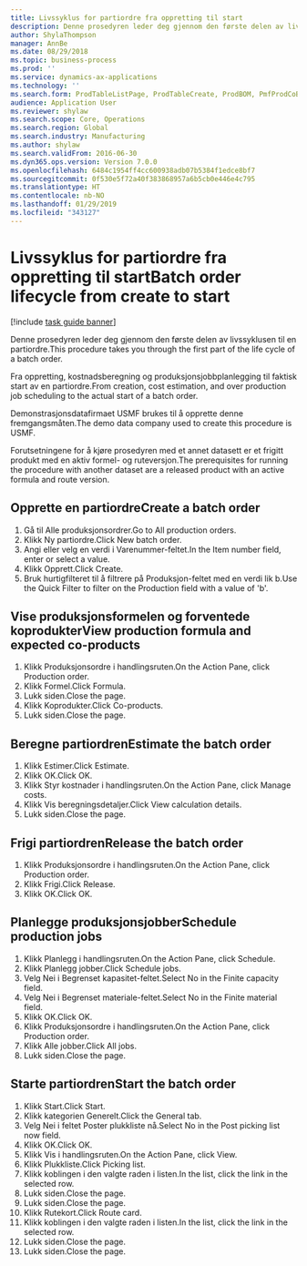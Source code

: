 ```yaml
---
title: Livssyklus for partiordre fra oppretting til start
description: Denne prosedyren leder deg gjennom den første delen av livssyklusen til en partiordre.
author: ShylaThompson
manager: AnnBe
ms.date: 08/29/2018
ms.topic: business-process
ms.prod: ''
ms.service: dynamics-ax-applications
ms.technology: ''
ms.search.form: ProdTableListPage, ProdTableCreate, ProdBOM, PmfProdCoBy, ProdParmCostEstimation, ProdCalcTrans, ProdParmRelease, ProdSchedule, ProdRouteJob, ProdParmStartUp, ProdJournalTransBOM, ProdJournalTransRoute
audience: Application User
ms.reviewer: shylaw
ms.search.scope: Core, Operations
ms.search.region: Global
ms.search.industry: Manufacturing
ms.author: shylaw
ms.search.validFrom: 2016-06-30
ms.dyn365.ops.version: Version 7.0.0
ms.openlocfilehash: 6484c1954ff4cc600938adb07b5384f1edce8bf7
ms.sourcegitcommit: 0f530e5f72a40f383868957a6b5cb0e446e4c795
ms.translationtype: HT
ms.contentlocale: nb-NO
ms.lasthandoff: 01/29/2019
ms.locfileid: "343127"
---
```

# <a name="batch-order-lifecycle-from-create-to-start"></a><span data-ttu-id="4e98a-103">Livssyklus for partiordre fra oppretting til start</span><span class="sxs-lookup"><span data-stu-id="4e98a-103">Batch order lifecycle from create to start</span></span>

[!include [task guide banner](../../includes/task-guide-banner.md)]

<span data-ttu-id="4e98a-104">Denne prosedyren leder deg gjennom den første delen av livssyklusen til en partiordre.</span><span class="sxs-lookup"><span data-stu-id="4e98a-104">This procedure takes you through the first part of the life cycle of a batch order.</span></span>

<span data-ttu-id="4e98a-105">Fra oppretting, kostnadsberegning og produksjonsjobbplanlegging til faktisk start av en partiordre.</span><span class="sxs-lookup"><span data-stu-id="4e98a-105">From creation, cost estimation, and over production job scheduling to the actual start of a batch order.</span></span>



<span data-ttu-id="4e98a-106">Demonstrasjonsdatafirmaet USMF brukes til å opprette denne fremgangsmåten.</span><span class="sxs-lookup"><span data-stu-id="4e98a-106">The demo data company used to create this procedure is USMF.</span></span> 



<span data-ttu-id="4e98a-107">Forutsetningene for å kjøre prosedyren med et annet datasett er et frigitt produkt med en aktiv formel- og ruteversjon.</span><span class="sxs-lookup"><span data-stu-id="4e98a-107">The prerequisites for running the procedure with another dataset are a released product with an active formula and route version.</span></span>


## <a name="create-a-batch-order"></a><span data-ttu-id="4e98a-108">Opprette en partiordre</span><span class="sxs-lookup"><span data-stu-id="4e98a-108">Create a batch order</span></span>
1. <span data-ttu-id="4e98a-109">Gå til Alle produksjonsordrer.</span><span class="sxs-lookup"><span data-stu-id="4e98a-109">Go to All production orders.</span></span>
2. <span data-ttu-id="4e98a-110">Klikk Ny partiordre.</span><span class="sxs-lookup"><span data-stu-id="4e98a-110">Click New batch order.</span></span>
3. <span data-ttu-id="4e98a-111">Angi eller velg en verdi i Varenummer-feltet.</span><span class="sxs-lookup"><span data-stu-id="4e98a-111">In the Item number field, enter or select a value.</span></span>
4. <span data-ttu-id="4e98a-112">Klikk Opprett.</span><span class="sxs-lookup"><span data-stu-id="4e98a-112">Click Create.</span></span>
5. <span data-ttu-id="4e98a-113">Bruk hurtigfilteret til å filtrere på Produksjon-feltet med en verdi lik b.</span><span class="sxs-lookup"><span data-stu-id="4e98a-113">Use the Quick Filter to filter on the Production field with a value of 'b'.</span></span>

## <a name="view-production-formula-and-expected-co-products"></a><span data-ttu-id="4e98a-114">Vise produksjonsformelen og forventede koprodukter</span><span class="sxs-lookup"><span data-stu-id="4e98a-114">View production formula and expected co-products</span></span>
1. <span data-ttu-id="4e98a-115">Klikk Produksjonsordre i handlingsruten.</span><span class="sxs-lookup"><span data-stu-id="4e98a-115">On the Action Pane, click Production order.</span></span>
2. <span data-ttu-id="4e98a-116">Klikk Formel.</span><span class="sxs-lookup"><span data-stu-id="4e98a-116">Click Formula.</span></span>
3. <span data-ttu-id="4e98a-117">Lukk siden.</span><span class="sxs-lookup"><span data-stu-id="4e98a-117">Close the page.</span></span>
4. <span data-ttu-id="4e98a-118">Klikk Koprodukter.</span><span class="sxs-lookup"><span data-stu-id="4e98a-118">Click Co-products.</span></span>
5. <span data-ttu-id="4e98a-119">Lukk siden.</span><span class="sxs-lookup"><span data-stu-id="4e98a-119">Close the page.</span></span>

## <a name="estimate-the-batch-order"></a><span data-ttu-id="4e98a-120">Beregne partiordren</span><span class="sxs-lookup"><span data-stu-id="4e98a-120">Estimate the batch order</span></span>
1. <span data-ttu-id="4e98a-121">Klikk Estimer.</span><span class="sxs-lookup"><span data-stu-id="4e98a-121">Click Estimate.</span></span>
2. <span data-ttu-id="4e98a-122">Klikk OK.</span><span class="sxs-lookup"><span data-stu-id="4e98a-122">Click OK.</span></span>
3. <span data-ttu-id="4e98a-123">Klikk Styr kostnader i handlingsruten.</span><span class="sxs-lookup"><span data-stu-id="4e98a-123">On the Action Pane, click Manage costs.</span></span>
4. <span data-ttu-id="4e98a-124">Klikk Vis beregningsdetaljer.</span><span class="sxs-lookup"><span data-stu-id="4e98a-124">Click View calculation details.</span></span>
5. <span data-ttu-id="4e98a-125">Lukk siden.</span><span class="sxs-lookup"><span data-stu-id="4e98a-125">Close the page.</span></span>

## <a name="release-the-batch-order"></a><span data-ttu-id="4e98a-126">Frigi partiordren</span><span class="sxs-lookup"><span data-stu-id="4e98a-126">Release the batch order</span></span>
1. <span data-ttu-id="4e98a-127">Klikk Produksjonsordre i handlingsruten.</span><span class="sxs-lookup"><span data-stu-id="4e98a-127">On the Action Pane, click Production order.</span></span>
2. <span data-ttu-id="4e98a-128">Klikk Frigi.</span><span class="sxs-lookup"><span data-stu-id="4e98a-128">Click Release.</span></span>
3. <span data-ttu-id="4e98a-129">Klikk OK.</span><span class="sxs-lookup"><span data-stu-id="4e98a-129">Click OK.</span></span>

## <a name="schedule-production-jobs"></a><span data-ttu-id="4e98a-130">Planlegge produksjonsjobber</span><span class="sxs-lookup"><span data-stu-id="4e98a-130">Schedule production jobs</span></span>
1. <span data-ttu-id="4e98a-131">Klikk Planlegg i handlingsruten.</span><span class="sxs-lookup"><span data-stu-id="4e98a-131">On the Action Pane, click Schedule.</span></span>
2. <span data-ttu-id="4e98a-132">Klikk Planlegg jobber.</span><span class="sxs-lookup"><span data-stu-id="4e98a-132">Click Schedule jobs.</span></span>
3. <span data-ttu-id="4e98a-133">Velg Nei i Begrenset kapasitet-feltet.</span><span class="sxs-lookup"><span data-stu-id="4e98a-133">Select No in the Finite capacity field.</span></span>
4. <span data-ttu-id="4e98a-134">Velg Nei i Begrenset materiale-feltet.</span><span class="sxs-lookup"><span data-stu-id="4e98a-134">Select No in the Finite material field.</span></span>
5. <span data-ttu-id="4e98a-135">Klikk OK.</span><span class="sxs-lookup"><span data-stu-id="4e98a-135">Click OK.</span></span>
6. <span data-ttu-id="4e98a-136">Klikk Produksjonsordre i handlingsruten.</span><span class="sxs-lookup"><span data-stu-id="4e98a-136">On the Action Pane, click Production order.</span></span>
7. <span data-ttu-id="4e98a-137">Klikk Alle jobber.</span><span class="sxs-lookup"><span data-stu-id="4e98a-137">Click All jobs.</span></span>
8. <span data-ttu-id="4e98a-138">Lukk siden.</span><span class="sxs-lookup"><span data-stu-id="4e98a-138">Close the page.</span></span>

## <a name="start-the-batch-order"></a><span data-ttu-id="4e98a-139">Starte partiordren</span><span class="sxs-lookup"><span data-stu-id="4e98a-139">Start the batch order</span></span>
1. <span data-ttu-id="4e98a-140">Klikk Start.</span><span class="sxs-lookup"><span data-stu-id="4e98a-140">Click Start.</span></span>
2. <span data-ttu-id="4e98a-141">Klikk kategorien Generelt.</span><span class="sxs-lookup"><span data-stu-id="4e98a-141">Click the General tab.</span></span>
3. <span data-ttu-id="4e98a-142">Velg Nei i feltet Poster plukkliste nå.</span><span class="sxs-lookup"><span data-stu-id="4e98a-142">Select No in the Post picking list now field.</span></span>
4. <span data-ttu-id="4e98a-143">Klikk OK.</span><span class="sxs-lookup"><span data-stu-id="4e98a-143">Click OK.</span></span>
5. <span data-ttu-id="4e98a-144">Klikk Vis i handlingsruten.</span><span class="sxs-lookup"><span data-stu-id="4e98a-144">On the Action Pane, click View.</span></span>
6. <span data-ttu-id="4e98a-145">Klikk Plukkliste.</span><span class="sxs-lookup"><span data-stu-id="4e98a-145">Click Picking list.</span></span>
7. <span data-ttu-id="4e98a-146">Klikk koblingen i den valgte raden i listen.</span><span class="sxs-lookup"><span data-stu-id="4e98a-146">In the list, click the link in the selected row.</span></span>
8. <span data-ttu-id="4e98a-147">Lukk siden.</span><span class="sxs-lookup"><span data-stu-id="4e98a-147">Close the page.</span></span>
9. <span data-ttu-id="4e98a-148">Lukk siden.</span><span class="sxs-lookup"><span data-stu-id="4e98a-148">Close the page.</span></span>
10. <span data-ttu-id="4e98a-149">Klikk Rutekort.</span><span class="sxs-lookup"><span data-stu-id="4e98a-149">Click Route card.</span></span>
11. <span data-ttu-id="4e98a-150">Klikk koblingen i den valgte raden i listen.</span><span class="sxs-lookup"><span data-stu-id="4e98a-150">In the list, click the link in the selected row.</span></span>
12. <span data-ttu-id="4e98a-151">Lukk siden.</span><span class="sxs-lookup"><span data-stu-id="4e98a-151">Close the page.</span></span>
13. <span data-ttu-id="4e98a-152">Lukk siden.</span><span class="sxs-lookup"><span data-stu-id="4e98a-152">Close the page.</span></span>

